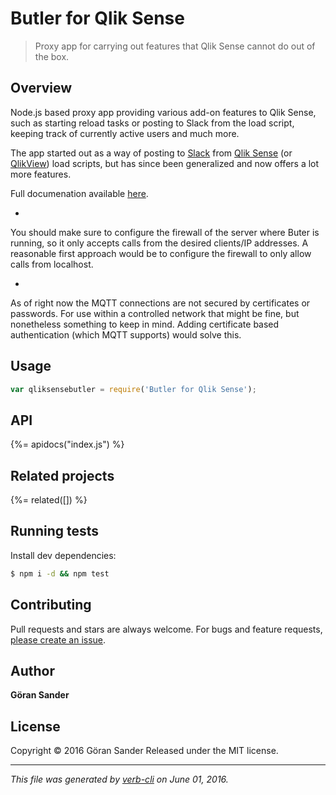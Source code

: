 # Butler for Qlik Sense

> Proxy app for carrying out features that Qlik Sense cannot do out of the box.

## Overview

Node.js based proxy app providing various add-on features to Qlik Sense, such as starting reload tasks or posting to Slack from the load script, keeping track of currently active users and much more.  

The app started out as a way of posting to [Slack](https://slack.com/) from [Qlik Sense](http://www.qlik.com/products/qlik-sense) (or [QlikView](http://www.qlik.com/products/qlikview)) load scripts, but has since been generalized and now offers a lot more features. 

Full documenation available [here]().

* 
You should make sure to configure the firewall of the server where Buter is running, so it only accepts calls from the desired clients/IP addresses.
A reasonable first approach would be to configure the firewall to only allow calls from localhost.

* 
As of right now the MQTT connections are not secured by certificates or passwords.
For use within a controlled network that might be fine, but nonetheless something to keep in mind. Adding certificate based authentication (which MQTT supports) would solve this.

## Usage

```js
var qliksensebutler = require('Butler for Qlik Sense');
```

## API

<!-- add a path or glob pattern for files with code comments to use for docs  -->
{%= apidocs("index.js") %}

## Related projects

<!-- add an array of related projects, then un-escape the helper -->
{%= related([]) %}

## Running tests

Install dev dependencies:

```sh
$ npm i -d && npm test
```

## Contributing

Pull requests and stars are always welcome. For bugs and feature requests, [please create an issue](https://github.com/mountaindude/qliksensebutler/issues/new).

## Author

**Göran Sander**

<!-- `github`, `github.username`, and `username` variables are undefined -->
<!-- `twitter`, `twitter.username`, and `username` variables are undefined -->

## License

Copyright © 2016 Göran Sander
Released under the MIT license.

***

_This file was generated by [verb-cli](https://github.com/assemble/verb-cli) on June 01, 2016._